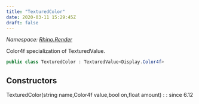 ```yaml
---
title: "TexturedColor"
date: 2020-03-11 15:29:45Z
draft: false
---
```


*Namespace: [Rhino.Render](../)*

Color4f specialization of TexturedValue.
```cs
public class TexturedColor : TexturedValue<Display.Color4f>
```
## Constructors

TexturedColor(string name,Color4f value,bool on,float amount)
: 
: since 6.12
